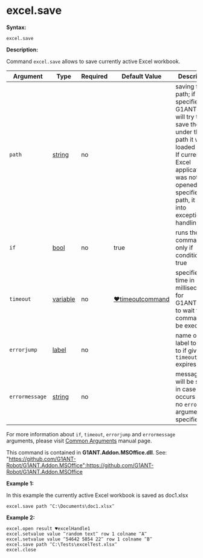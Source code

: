 # excel.save

**Syntax:**

```G1ANT
excel.save 

```

**Description:**

Command `excel.save` allows to save currently active Excel workbook.

| Argument | Type | Required | Default Value | Description |
| -------- | ---- | -------- | ------------- | ----------- |
|`path`| [string](https://github.com/G1ANT-Robot/G1ANT.Manual/blob/master/G1ANT-Language/Structures/bool.md) | no |  | saving file path; if not specified, G1ANT.Robot will try to save the file under the path it was loaded from. If current Excel application was not opened with specified path, it will go into exception handling.|
|`if`| [bool](https://github.com/G1ANT-Robot/G1ANT.Manual/blob/master/G1ANT-Language/Structures/bool.md) | no | true | runs the command only if condition is true |
|`timeout`| [variable](https://github.com/G1ANT-Robot/G1ANT.Manual/blob/master/G1ANT-Language/Special-Characters/variable.md) | no | [♥timeoutcommand](https://github.com/G1ANT-Robot/G1ANT.Manual/blob/master/G1ANT-Language/Variables/Special-Variables.md)  | specifies time in milliseconds for G1ANT.Robot to wait for the command to be executed |
|`errorjump` | [label](https://github.com/G1ANT-Robot/G1ANT.Manual/blob/master/G1ANT-Language/Structures/bool.md) | no | | name of the label to jump to if given `timeout` expires |
|`errormessage`| [string](https://github.com/G1ANT-Robot/G1ANT.Manual/blob/master/G1ANT-Language/Structures/bool.md) | no |  | message that will be shown in case error occurs and no `errorjump` argument is specified |

For more information about `if`, `timeout`, `errorjump` and `errormessage` arguments, please visit [Common Arguments](https://github.com/G1ANT-Robot/G1ANT.Manual/blob/master/G1ANT-Language/Common-Arguments.md)  manual page.

This command is contained in **G1ANT.Addon.MSOffice.dll**.
See: "https://github.com/G1ANT-Robot/G1ANT.Addon.MSOffice":https://github.com/G1ANT-Robot/G1ANT.Addon.MSOffice

**Example 1:**

In this example the currently active Excel workbook is saved as doc1.xlsx

```G1ANT
excel.save path ‴C:\Documents\doc1.xlsx‴

```

**Example 2:**

```G1ANT
excel.open result ♥excelHandle1
excel.setvalue value ‴random text‴ row 1 colname ‴A‴
excel.setvalue value ‴54642 5854 22‴ row 1 colname ‴B‴
excel.save path ‴C:\Tests\excelTest.xlsx‴
excel.close

```